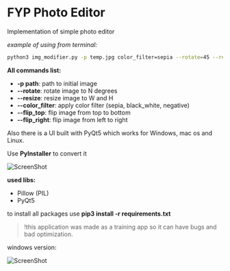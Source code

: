 # FYP Photo Editor

Implementation of simple photo editor

*example of using from terminal:*

```bash
python3 img_modifier.py -p temp.jpg color_filter=sepia --rotate=45 --resize=200,300
```

**All commands list:**

-  **-p path**:  path to initial image
-  **--rotate**: rotate image to N degrees
-  **--resize**: resize image to W and H
-  **--color_filter**: apply color filter (sepia, black_white, negative)
-  **--flip_top**: flip image from top to bottom
-  **--flip_right**: flip image from left to right

Also there is a UI built with PyQt5 which works for Windows, mac os and Linux.

Use **PyInstaller** to convert it

![ScreenShot](http://i.imgur.com/ZPd2Uzi.gif)

**used libs:**
- Pillow (PIL)
- PyQt5

to install all packages use **pip3 install -r requirements.txt**

> !this application was made as a training app so it can have bugs and bad optimization.

windows version:

![ScreenShot](https://github.com/shkolovy/simple-photo-editor/blob/master/win-version.png)
